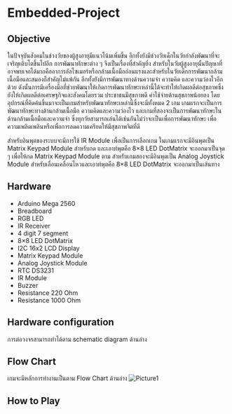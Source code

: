 # Embedded-Project
## Objective
ในปัจจุบันสังคมในช่วงวัยของผู้สูงอายุมีแนวโน้มเพิ่มขึ้น อีกทั้งยังมีช่วงวัยเด็กในวัยกำลังพัฒนาที่จะเจริญเติบโตขึ้นไปอีก การพัฒนาทักษะต่าง ๆ จึงเป็นเรื่องที่สำคัญยิ่ง สำหรับในวัยผู้สูงอายุนั้นปัญหาที่อาจพบเจอได้มากคืออาการอัลไซเมอร์หรือกล้ามเนื้อมืออ่อนแรงและสำหรับในวัยเด็กการพัฒนากล้ามเนื้อมือและสมองก็สำคัญไม่แพ้กัน อีกทั้งยังมีการพัฒนาทางด้านความจำ ความคิด และความว่องไวอีกด้วย ดังนั้นการมีเครื่องมือที่ช่วยพัฒนาให้เกิดการพัฒนาทักษะเหล่านี้ได้จะทำให้เกิดผลดีต่อสุขภาพซึ่งยังให้เกิดผลดีต่อเศรษฐกิจและสังคมโดยรวม ประชาชนมีสุขภาพดี ค่าใช้จ่ายด้านสุขภาพน้อยลง โดยอุปกรณ์ที่คิดค้นขึ้นมาจะเป็นเกมสำหรับพัฒนาทักษะเหล่านี้ซึ่งจะมีทั้งหมด 2 เกม เกมแรกจะเป็นการพัฒนาทักษะทางด้านกล้ามเนื้อมือ ความคิดและความว่องไว และเกมที่สองจะเป็นการพัฒนาทักษะในด้านกล้ามเนื้อมือและความจำ ซึ่งทุกวัยสามารถเล่นได้เช่นกันไม่ว่าจะเป็นเพื่อการพัฒนาทักษะ เพื่อความเพลิดเพลินหรือเพื่อการลดความเครียดให้มีสุขภาพจิตที่ดี

สำหรับอินพุตของระบบจะมีการใช้ IR Module เพื่อเป็นการเลือกเกม
ในเกมแรกจะมีอินพุตเป็น Matrix Keypad Module สำหรับกด และเอาท์พุตคือ 8×8 LED DotMatrix จะออกมาเป็นจุด ๆ เพื่อให้กด Matrix Keypad Module ตาม สำหรับเกมสองจะมีอินพุตเป็น Analog Joystick Module สำหรับเลื่อนเคลื่อนไหวและเอาท์พุตคือ 8×8 LED DotMatrix จะออกมาเป็นเส้นทาง

## Hardware
- Arduino Mega 2560
- Breadboard 
- RGB LED
- IR Receiver
- 4 digit 7 segment 
- 8×8 LED DotMatrix
- I2C 16x2 LCD Display 
- Matrix Keypad Module
- Analog Joystick Module
- RTC DS3231
- IR Module
- Buzzer 
- Resistance 220 Ohm
- Resistance 1000 Ohm

## Hardware configuration
การต่อวงจรสามารถทำได้ตาม schematic diagram ด้านล่าง


## Flow Chart
เกมจะมีหลักการทำงานเป็นตาม Flow Chart ด้านล่าง
![Picture1](https://user-images.githubusercontent.com/68359540/235310630-a87de939-d505-42c3-b959-9d8e3abb6eab.png)

## How to Play
